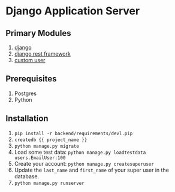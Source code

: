 # Django Application Server

## Primary Modules
1. [django](https://www.djangoproject.com/)
1. [django rest framework](http://www.django-rest-framework.org/)
1. [custom user](https://github.com/jcugat/django-custom-user)

## Prerequisites
1. Postgres
1. Python

## Installation
1. `pip install -r backend/requirements/devl.pip`
1. `createdb {{ project_name }}`
1. `python manage.py migrate`
1. Load some test data: `python manage.py loadtestdata users.EmailUser:100`
1. Create your account: `python manage.py createsuperuser`
1. Update the `last_name` and `first_name` of your super user in the database.
1. `python manage.py runserver`
